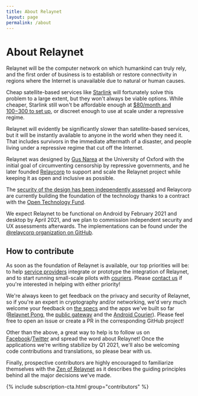 ```yaml
---
title: About Relaynet
layout: page
permalink: /about
---
```


# About Relaynet

Relaynet will be the computer network on which humankind can truly rely, and the first order of business is to establish or restore connectivity in regions where the Internet is unavailable due to natural or human causes.

Cheap satellite-based services like [Starlink](https://en.wikipedia.org/wiki/Starlink) will fortunately solve this problem to a large extent, but they won't always be viable options. While cheaper, Starlink still won't be affordable enough at [$80/month and $100-$300 to set up](https://www.inverse.com/innovation/spacex-starlink-price-launch-date-how-to-see-elon-musks-constellation), or discreet enough to use at scale under a repressive regime. 

Relaynet will evidently be significantly slower than satellite-based services, but it will be instantly available to anyone in the world when they need it. That includes survivors in the immediate aftermath of a disaster, and people living under a repressive regime that cut off the Internet.

Relaynet was designed by [Gus Narea](https://gustavo.engineer/) at the University of Oxford with the initial goal of circumventing censorship by repressive governments, and he later founded [Relaycorp](https://relaycorp.tech/) to support and scale the Relaynet project while keeping it as open and inclusive as possible.

The [security of the design has been independently assessed](https://relaynet.network/archives/security-audit-2019-03.pdf) and Relaycorp are currently building the foundation of the technology thanks to a contract with the [Open Technology Fund](https://opentech.fund/).

We expect Relaynet to be functional on Android by February 2021 and desktop by April 2021, and we plan to commission independent security and UX assessments afterwards. The implementations can be found under the [@relaycorp organization on GitHub](https://github.com/relaycorp).

## How to contribute

As soon as the foundation of Relaynet is available, our top priorities will be: to help [service providers](./service-providers) integrate or prototype the integration of Relaynet, and to start running small-scale pilots with [couriers](./couriers). Please [contact us](https://relaycorp.tech/) if you're interested in helping with either priority!

We're always keen to get feedback on the privacy and security of Relaynet, so if you're an expert in cryptography and/or networking, we'd very much welcome your feedback on [the specs](https://specs.relaynet.network/) and the apps we've built so far ([Relaynet Pong](https://github.com/relaycorp/relaynet-pong), the [public gateway](https://github.com/relaycorp/relaynet-internet-gateway) and the [Android Courier](https://github.com/relaycorp/relaynet-courier-android)). Please feel free to open an issue or create a PR in the corresponding GitHub project!

Other than the above, a great way to help is to follow us on [Facebook](https://www.facebook.com/relaynet)/[Twitter](https://www.twitter.com/relaynet_) and spread the word about Relaynet! Once the applications we're writing stabilize by Q1 2021, we'll also be welcoming code contributions and translations, so please bear with us.

Finally, prospective contributors are highly encouraged to familiarize themselves with the [Zen of Relaynet](https://specs.relaynet.network/RS-020) as it describes the guiding principles behind all the major decisions we've made.

{% include subscription-cta.html group="contributors" %}
